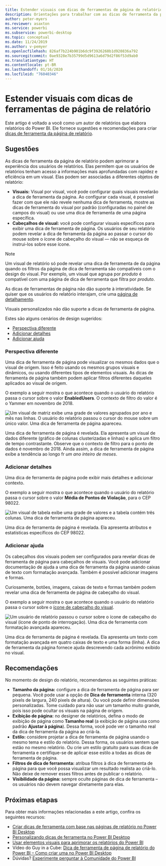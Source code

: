 ```yaml
---
title: Estender visuais com dicas de ferramentas de página de relatório
description: Orientações para trabalhar com as dicas de ferramenta da página de relatório.
author: peter-myers
ms.reviewer: asaxton
ms.service: powerbi
ms.subservice: powerbi-desktop
ms.topic: conceptual
ms.date: 11/24/2019
ms.author: v-pemyer
ms.openlocfilehash: 826af7b224b901b6dc9f3926260b1d920836a792
ms.sourcegitcommit: 0ae9328e7b35799d5d9613a6d79d2f86f53d9ab0
ms.translationtype: HT
ms.contentlocale: pt-BR
ms.lasthandoff: 01/16/2020
ms.locfileid: "76040346"
---
```

# <a name="extend-visuals-with-report-page-tooltips"></a>Estender visuais com dicas de ferramentas de página de relatório

Este artigo é voltado a você como um autor de relatórios que elabora relatórios do Power BI. Ele fornece sugestões e recomendações para criar [dicas de ferramenta da página de relatório](../desktop-tooltips.md).

## <a name="suggestions"></a>Sugestões

As dicas de ferramenta da página de relatório podem aprimorar a experiência dos usuários de relatórios. Elas permitem que os usuários de relatórios tenham acesso a informações mais aprofundadas com rapidez e eficiência em um visual. Elas podem ser associadas a diferentes objetos de relatório:

- **Visuais:** Visual por visual, você pode configurar quais visuais revelarão a dica de ferramenta da página. Ao configurar cada visual, é possível fazer com que ele não revele nenhuma dica de ferramenta, mostre as dicas de ferramenta do visual por padrão (configuradas no painel de campos do visual) ou use uma dica de ferramenta de uma página específica.
- **Cabeçalhos de visual:** você pode configurar visuais específicos para exibir uma dica de ferramenta de página. Os usuários de seu relatório podem revelar a dica de ferramenta da página ao passar o cursor do mouse sobre o ícone de cabeçalho do visual — não se esqueça de instrui-los sobre esse ícone.

> [!NOTE]
> Um visual de relatório só pode revelar uma dica de ferramenta de da página quando os filtros da página de dica de ferramenta são compatíveis com o design do visual. Por exemplo, um visual que agrupa por _produto_ é compatível com uma página de dica de ferramenta que filtra por _produto_.
>
> As dicas de ferramentas de página não dão suporte à interatividade. Se quiser que os usuários do relatório interajam, crie uma [página de detalhamento](../desktop-drillthrough.md).
>
> Visuais personalizados não dão suporte a dicas de ferramenta de página.

Estes são alguns cenários de design sugeridos:

- [Perspectiva diferente](#different-perspective)
- [Adicionar detalhes](#add-detail)
- [Adicionar ajuda](#add-help)

### <a name="different-perspective"></a>Perspectiva diferente

Uma dica de ferramenta de página pode visualizar os mesmos dados que o visual de origem. Isso é feito usando os mesmos grupos visuais e dinâmicos, ou usando diferentes tipos de elementos visuais. As dicas de ferramenta de página também podem aplicar filtros diferentes daqueles aplicados ao visual de origem.

O exemplo a seguir mostra o que acontece quando o usuário do relatório passa o cursor sobre o valor **EnabledUsers**. O contexto de filtro do valor é o Yammer em novembro de 2018.

![Um visual de matriz exibe uma grade de valores agrupados por ano e mês nas linhas. O usuário do relatório passou o cursor do mouse sobre um único valor. Uma dica de ferramenta de página apareceu.](media/report-page-tooltips/suggestion-different-perspective.png)

Uma dica de ferramenta de página é revelada. Ela apresenta um visual de dados diferente (gráfico de colunas clusterizadas e linhas) e aplica um filtro de tempo contrastante. Observe que o contexto de filtro para o ponto de dados é novembro de 2018. Ainda assim, a dica de ferramenta de página exibe a tendência ao longo fr _um ano inteiro de meses_.

### <a name="add-detail"></a>Adicionar detalhes

Uma dica de ferramenta de página pode exibir mais detalhes e adicionar contexto.

O exemplo a seguir mostra o que acontece quando o usuário do relatório passa o cursor sobre o valor **Média de Pontos de Violação**, para o CEP 98022.

![Um visual de tabela exibe uma grade de valores e a tabela contém três colunas. Uma dica de ferramenta de página apareceu.](media/report-page-tooltips/suggestion-add-details.png)

Uma dica de ferramenta de página é revelada. Ela apresenta atributos e estatísticas específicos do CEP 98022.

### <a name="add-help"></a>Adicionar ajuda

Os cabeçalhos dos visuais podem ser configurados para revelar dicas de ferramenta de página para cabeçalhos de visuais. Você pode adicionar documentação de ajuda a uma dica de ferramenta da página usando caixas de texto com formatação avançada. Também é possível adicionar imagens e formas.

Curiosamente, botões, imagens, caixas de texto e formas também podem revelar uma dica de ferramenta de página de cabeçalho do visual.

O exemplo a seguir mostra o que acontece quando o usuário do relatório passa o cursor sobre o [ícone de cabeçalho do visual](../desktop-visual-elements-for-reports.md).

![Um usuário de relatório passou o cursor sobre o ícone de cabeçalho do visual (ícone de ponto de interrogação). Uma dica de ferramenta com formatação avançada apareceu.](media/report-page-tooltips/suggestion-add-help.png)

Uma dica de ferramenta de página é revelada. Ela apresenta um texto com formatação avançada em quatro caixas de texto e uma forma (linha). A dica de ferramenta da página fornece ajuda descrevendo cada acrônimo exibido no visual.

## <a name="recommendations"></a>Recomendações

No momento de design do relatório, recomendamos as seguintes práticas:

- **Tamanho da página:** configure a dica de ferramenta de página para ser pequena. Você pode usar a opção de **Dica de ferramenta** interna (320 pixels de largura, 240 pixels de altura). Ou você pode definir dimensões personalizadas. Tome cuidado para não usar um tamanho muito grande, pois isso pode ocultar os visuais na página de origem.
- **Exibição de página:** no designer de relatórios, defina o modo de exibição de página como **Tamanho real** (a exibição de página usa como padrão **Ajustar à página**). Dessa forma, você pode ver o tamanho real da dica de ferramenta da página ao criá-la.
- **Estilo:** considere projetar a dica de ferramenta de página usando o mesmo tema e estilo do relatório. Dessa forma, os usuários sentem que estão no mesmo relatório. Ou crie um estilo gratuito para suas dicas de ferramenta e certifique-se de aplicar esse estilo a todas as dicas de ferramenta de página.
- **Filtros de dica de ferramenta:** atribua filtros à dica de ferramenta de página para que você possa visualizar um resultado realista ao criá-lo. Não deixe de remover esses filtros antes de publicar o relatório.
- **Visibilidade da página:** sempre oculte páginas de dica de ferramenta – os usuários não devem navegar diretamente para elas.

## <a name="next-steps"></a>Próximas etapas

Para obter mais informações relacionadas a este artigo, confira os seguintes recursos:

- [Criar dicas de ferramenta com base nas páginas de relatório no Power BI Desktop](../desktop-tooltips.md)
- [Personalizando dicas de ferramenta no Power BI Desktop](../desktop-custom-tooltips.md)
- [Usar elementos visuais para aprimorar os relatórios do Power BI](../desktop-visual-elements-for-reports.md)
- Vídeo do Guy in a Cube: [Dica de ferramenta de página de relatório do Power BI – Como criar uma no Power BI Desktop](https://www.youtube.com/watch?v=URTA7JZsAtw)
- Dúvidas? [Experimente perguntar à Comunidade do Power BI](https://community.powerbi.com/)
